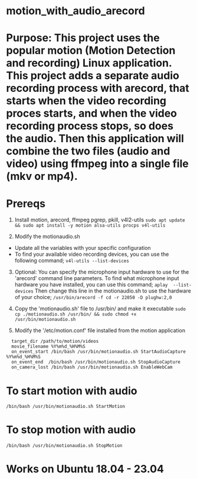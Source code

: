 # motion_with_audio_arecord

# Purpose: This project uses the popular motion (Motion Detection and recording) Linux application. This project adds a separate audio recording process with arecord, that starts when the video recording proces starts, and when the video recording process stops, so does the audio. Then this application will combine the two files (audio and video) using ffmpeg into a single file (mkv or mp4).

# Prereqs 
1. Install motion, arecord, ffmpeg pgrep, pkill, v4l2-utils 
```sudo apt update && sudo apt install -y motion alsa-utils procps v4l-utils```

2. Modify the motionaudio.sh 
  - Update all the variables with your specific configuration
  - To find your available video recording devices, you can use the following command;
```v4l-utils --list-devices```

3. Optional: You can specify the microphone input hardware to use for the 'arecord' command line parameters. To find what microphone input hardware you have installed, you can use this command; 
``` aplay  --list-devices ``` 
Then change this line in the motionaudio.sh to use the hardware of your choice;
```/usr/bin/arecord -f cd -r 22050 -D plughw:2,0 ```

4. Copy the 'motionaudio.sh' file to /usr/bin/ and make it executable
```sudo cp ./motionaudio.sh /usr/bin/ && sudo chmod +x /usr/bin/motionaudio.sh```

5. Modify the '/etc/motion.conf' file installed from the motion application 
```
  target_dir /path/to/motion/videos
  movie_filename %Y%m%d_%H%M%S
  on_event_start /bin/bash /usr/bin/motionaudio.sh StartAudioCapture %Y%m%d_%H%M%S
  on_event_end  /bin/bash /usr/bin/motionaudio.sh StopAudioCapture
  on_camera_lost /bin/bash /usr/bin/motionaudio.sh EnableWebCam
```
  
# To start motion with audio
```/bin/bash /usr/bin/motionaudio.sh StartMotion```

# To stop motion with audio
```/bin/bash /usr/bin/motionaudio.sh StopMotion```

# Works on Ubuntu 18.04 - 23.04
